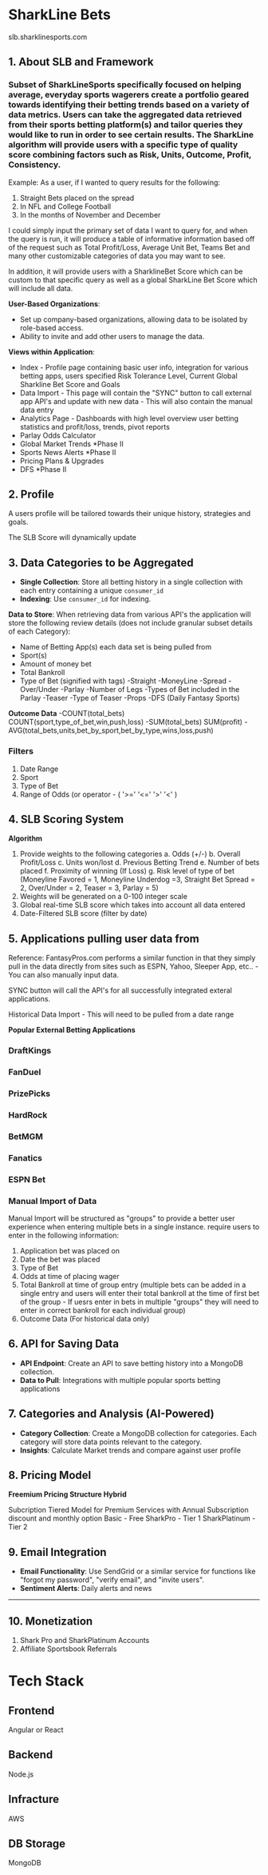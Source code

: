 # SharkLine Bets
slb.sharklinesports.com

## 1. About SLB and Framework

### Subset of SharkLineSports specifically focused on helping average, everyday sports wagerers create a portfolio geared towards identifying their betting trends based on a variety of data metrics. Users can take the aggregated data retrieved from their sports betting platform(s) and tailor queries they would like to run in order to see certain results. The SharkLine algorithm will provide users with a specific type of quality score combining factors such as Risk, Units, Outcome, Profit, Consistency.

Example: As a user, if I wanted to query results for the following:
  1. Straight Bets placed on the spread
  2. In NFL and College Football
  3. In the months of November and December

I could simply input the primary set of data I want to query for, and when the query is run, it will produce a table of informative information based off of the request such as Total Profit/Loss, Average Unit Bet, Teams Bet and many other customizable categories of data you may want to see.

In addition, it will provide users with a SharklineBet Score which can be custom to that specific query as well as a global SharkLine Bet Score which will include all data. 
  
 **User-Based Organizations**: 
  - Set up company-based organizations, allowing data to be isolated by role-based access.
  - Ability to invite and add other users to manage the data.

**Views within Application**:
  - Index - Profile page containing basic user info, integration for various betting apps, users specified Risk Tolerance Level, Current Global Sharkline Bet Score and Goals
  - Data Import - This page will contain the "SYNC" button to call external app API's and update with new data - This will also contain the manual data entry
  - Analytics Page -  Dashboards with high level overview user betting statistics and profit/loss, trends, pivot reports
  - Parlay Odds Calculator
  - Global Market Trends *Phase II
  - Sports News Alerts *Phase II
  - Pricing Plans & Upgrades
  - DFS *Phase II

## 2. Profile 

A users profile will be tailored towards their unique history, strategies and goals.

The SLB Score will dynamically update


## 3. Data Categories to be Aggregated

- **Single Collection**: Store all betting history in a single collection with each entry containing a unique `consumer_id`
- **Indexing**: Use `consumer_id` for indexing. 

**Data to Store**: When retrieving data from various API's the application will store the following review details (does not include granular subset details of each Category):
  - Name of Betting App(s) each data set is being pulled from
  - Sport(s)
  - Amount of money bet
  - Total Bankroll
  - Type of Bet (signified with tags)
    -Straight
      -MoneyLine
      -Spread
      -Over/Under
    -Parlay
      -Number of Legs
      -Types of Bet included in the Parlay
    -Teaser
      -Type of Teaser
    -Props
  -DFS (Daily Fantasy Sports)

**Outcome Data**
-COUNT(total_bets)
  COUNT(sport,type_of_bet,win,push,loss)
-SUM(total_bets)
  SUM(profit)
-AVG(total_bets,units,bet_by_sport,bet_by_type,wins,loss,push)

### Filters
1. Date Range
2. Sport
3. Type of Bet
4. Range of Odds (or operator - ( '>=' '<=' '>' '<' )


## 4. SLB Scoring System 
**Algorithm**
1. Provide weights to the following categories
     a. Odds (+/-) 
     b. Overall Profit/Loss
     c. Units won/lost
     d. Previous Betting Trend
     e. Number of bets placed
     f. Proximity of winning (If Loss)
     g. Risk level of type of bet (Moneyline Favored = 1, Moneyline Underdog =3, Straight Bet Spread = 2, Over/Under = 2, Teaser = 3, Parlay = 5)
2. Weights will be generated on a 0-100 integer scale
3. Global real-time SLB score which takes into account all data entered
4. Date-Filtered SLB score (filter by date)


   
## 5. Applications pulling user data from

Reference: FantasyPros.com performs a similar function in that they simply pull in the data directly from sites such as ESPN, Yahoo, Sleeper App, etc.. - You can also manually input data.

SYNC button will call the API's for all successfully integrated exteral applications.  

Historical Data Import - This will need to be pulled from a date range

**Popular External Betting Applications**

### DraftKings  
### FanDuel
### PrizePicks
### HardRock
### BetMGM
### Fanatics
### ESPN Bet

### Manual Import of Data

Manual Import will be structured as "groups" to provide a better user experience when entering multiple bets in a single instance.  require users to enter in the following information:

1. Application bet was placed on
2. Date the bet was placed
3. Type of Bet
4. Odds at time of placing wager
5. Total Bankroll at time of group entry (multiple bets can be added in a single entry and users will enter their total bankroll at the time of first bet of the group - If uesrs enter in bets in multiple "groups" they will need to enter in correct bankroll for each individual group)
6. Outcome Data (For historical data only)
   

## 6. API for Saving Data

- **API Endpoint**: Create an API to save betting history into a MongoDB collection.
- **Data to Pull**: Integrations with multiple popular sports betting applications 
 

## 7. Categories and Analysis (AI-Powered)

- **Category Collection**: Create a MongoDB collection for categories. Each category will store data points relevant to the category.
- **Insights**: Calculate Market trends and compare against user profile


## 8. Pricing Model

**Freemium Pricing Structure Hybrid**

Subcription Tiered Model for Premium Services with Annual Subscription discount and monthly option 
  Basic - Free
  SharkPro - Tier 1
  SharkPlatinum - Tier 2 


## 9. Email Integration

- **Email Functionality**: Use SendGrid or a similar service for functions like "forgot my password", "verify email", and "invite users".
- **Sentiment Alerts**: Daily alerts and news 
___

## 10. Monetization

1. Shark Pro and SharkPlatinum Accounts
2. Affiliate Sportsbook Referrals


# Tech Stack

## Frontend 
  Angular or React

## Backend
  Node.js

## Infracture
  AWS

## DB Storage
  MongoDB

